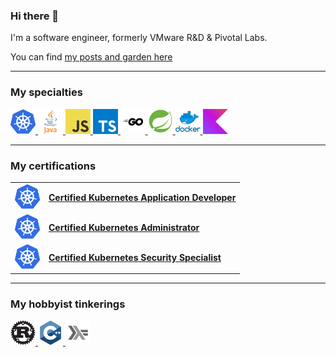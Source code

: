 ### Hi there 👋

I'm a software engineer, formerly VMware R&D & Pivotal Labs.

You can find [my posts and garden here](https://www.dmitriydubson.com)

---

### My specialties

<div id="specialties">
  <a href="https://github.com/topics/kubernetes">
  	<img alt="Kubernetes" width="40px" src="https://raw.githubusercontent.com/github/explore/01ea2a586e5da744792d0ccfce2f68b861f29301/topics/kubernetes/kubernetes.png" />
  </a>
  <a href="https://github.com/topics/java">
  	<img alt="Java" width="40px" src="https://raw.githubusercontent.com/github/explore/5b3600551e122a3277c2c5368af2ad5725ffa9a1/topics/java/java.png" />
  </a>
   <a href="https://github.com/topics/javascript">
    <img alt="Javascript" width="40px" src="https://raw.githubusercontent.com/github/explore/80688e429a7d4ef2fca1e82350fe8e3517d3494d/topics/javascript/javascript.png" />
  </a>
  <a href="https://github.com/topics/typescript">
	<img alt="Typescript" width="40px" src="https://raw.githubusercontent.com/github/explore/80688e429a7d4ef2fca1e82350fe8e3517d3494d/topics/typescript/typescript.png" />
  </a>
  <a href="https://github.com/topics/go">
  	<img alt="Go Lang" width="40px" src="https://raw.githubusercontent.com/github/explore/80688e429a7d4ef2fca1e82350fe8e3517d3494d/topics/go/go.png" />
  </a>
  <a href="https://github.com/topics/spring-boot">
	<img alt="Spring Boot" width="40px" src="https://raw.githubusercontent.com/github/explore/80688e429a7d4ef2fca1e82350fe8e3517d3494d/topics/spring-boot/spring-boot.png" />
  </a>
  <a href="https://github.com/topics/docker">
  	<img alt="Docker" width="40px" src="https://raw.githubusercontent.com/github/explore/80688e429a7d4ef2fca1e82350fe8e3517d3494d/topics/docker/docker.png" />
  </a>
   <a href="https://github.com/topics/kotlin">
    <img alt="Kotlin" width="40px" src="https://raw.githubusercontent.com/github/explore/4479d2a2c854198cb00160f8593519c14dc3b905/topics/kotlin/kotlin.png" />
  </a>
</div>

---

### My certifications

<table cellspacing="0" cellpadding="0" border="0" style="border: 0">
    <tr style="padding: 0">
        <td><img alt="CKAD" width=40px" src="https://raw.githubusercontent.com/github/explore/01ea2a586e5da744792d0ccfce2f68b861f29301/topics/kubernetes/kubernetes.png" /></td>
        <td>
            <strong>
                <a href="https://www.credly.com/badges/17469638-a970-4434-a082-f93cd6a5ea1f">
                    Certified Kubernetes Application Developer
                </a>
            </strong>
        </td>
    </tr>
    <tr>
        <td><img alt="CKA" width=40px" src="https://raw.githubusercontent.com/github/explore/01ea2a586e5da744792d0ccfce2f68b861f29301/topics/kubernetes/kubernetes.png" /></td>
        <td>
            <a href="https://www.credly.com/badges/8f830f24-aa86-4b9f-82cc-a686bb3a15fc">
            <strong>Certified Kubernetes Administrator</strong>
            </a>
        </td>
    </tr>
    <tr>
        <td><img alt="CKS" width=40px" src="https://raw.githubusercontent.com/github/explore/01ea2a586e5da744792d0ccfce2f68b861f29301/topics/kubernetes/kubernetes.png" /></td>
        <td>
            <a href="https://www.credly.com/badges/c2d4074b-0869-44c1-a33f-706db0753168">
            <strong>Certified Kubernetes Security Specialist</strong>
            </a>
        </td>
    </tr>
</table>

---

### My hobbyist tinkerings

<div id="hobbies">
    <a href="https://github.com/topics/rust">
        <img alt="Rust" width="40px" src="https://raw.githubusercontent.com/github/explore/80688e429a7d4ef2fca1e82350fe8e3517d3494d/topics/rust/rust.png" />
    </a>
    <a href="https://github.com/topics/cpp">
        <img alt="C++" width="40px" src="https://raw.githubusercontent.com/github/explore/80688e429a7d4ef2fca1e82350fe8e3517d3494d/topics/cpp/cpp.png" />
    </a>
    <a href="https://github.com/topics/haskell">
        <img alt="Haskell" width="40px" src="https://raw.githubusercontent.com/github/explore/80688e429a7d4ef2fca1e82350fe8e3517d3494d/topics/haskell/haskell.png" />
    </a>
</div>
